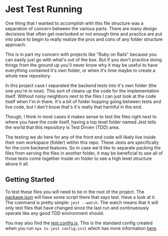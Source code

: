 # Jest Test Running

One thing that I wanted to accomplish with this file structure was a separation of concern between the various parts. There are many design decisions that often get overlooked or not enough time and practice are put into place to begin to really realize the pros and cons of any folder structure approach.

This is in part my concern with projects like "Ruby on Rails" because you can easily just go with what's out of the box. But if you don't practice doing things from the ground up you'll never know why it may be useful to have everything contained it's own folder, or when it's time maybe to create a whole new repository.

In this project case I separated the backend tests into it's own folder (the one you're in now). This sort of cleans up the code for the implementation itself. Without noisy neighbors next to the files I can just look at the code itself when I'm in there. It's a bit of folder hopping going between tests and live code, but I don't know that's it's really that harmful in the end.

Though, I think in most cases it makes sense to test the files right next to where you have the code itself, having a top level folder named Jest tells the world that this repository is Test Driven (TDD) area.

The testing we do here for any of the front end code will likely live inside their own workspace (folder) within this repo. These Jests are specifically for the core backend features. So in case we'd like to separate packing the files from serving the files in another folder, it may be beneficial to see all of those tests come together inside on folder to see a high level structure above it all.

## Getting Started

To test these files you will need to be in the root of the project. The [package.json](../package.json) will have some script there that says test. Have a look at it. The command is pretty simple: `jest --watch`. The watch means that it will only test files that have changed since the last run and continueously operate like any good TDD environment should.

You may also find the [jest.config.js](../jest.config.js). This is the standard config created when you run `npx ts-jest config:init` which has more information [here](https://kulshekhar.github.io/ts-jest/docs/getting-started/installation/).
